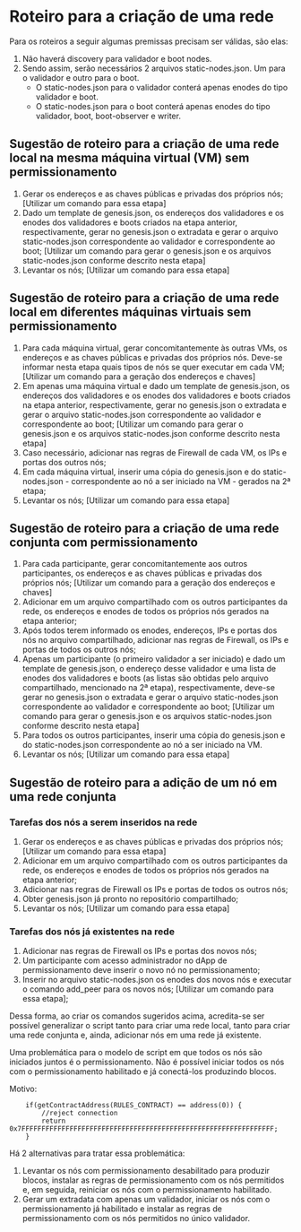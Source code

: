 # Roteiro para a criação de uma rede

Para os roteiros a seguir algumas premissas precisam ser válidas, são elas:

1. Não haverá discovery para validador e boot nodes.
2. Sendo assim, serão necessários 2 arquivos static-nodes.json. Um para o validador e outro para o boot.
    * O static-nodes.json para o validador conterá apenas enodes do tipo validador e boot.
    * O static-nodes.json para o boot conterá apenas enodes do tipo validador, boot, boot-observer e writer.

## Sugestão de roteiro para a criação de uma rede local na mesma máquina virtual (VM) sem permissionamento

1. Gerar os endereços e as chaves públicas e privadas dos próprios nós; [Utilizar um comando para essa etapa]
2. Dado um template de genesis.json, os endereços dos validadores e os enodes dos validadores e boots criados na etapa anterior, respectivamente, gerar no genesis.json o extradata e gerar o arquivo static-nodes.json correspondente ao validador e correspondente ao boot; [Utilizar um comando para gerar o genesis.json e os arquivos static-nodes.json conforme descrito nesta etapa]
3. Levantar os nós; [Utilizar um comando para essa etapa]

## Sugestão de roteiro para a criação de uma rede local em diferentes máquinas virtuais sem permissionamento

1. Para cada máquina virtual, gerar concomitantemente às outras VMs, os endereços e as chaves públicas e privadas dos próprios nós. Deve-se informar nesta etapa quais tipos de nós se quer executar em cada VM; [Utilizar um comando para a geração dos endereços e chaves]
2. Em apenas uma máquina virtual e dado um template de genesis.json, os endereços dos validadores e os enodes dos validadores e boots criados na etapa anterior, respectivamente, gerar no genesis.json o extradata e gerar o arquivo static-nodes.json correspondente ao validador e correspondente ao boot; [Utilizar um comando para gerar o genesis.json e os arquivos static-nodes.json conforme descrito nesta etapa]
3. Caso necessário, adicionar nas regras de Firewall de cada VM, os IPs e portas dos outros nós;
4. Em cada máquina virtual, inserir uma cópia do genesis.json e do static-nodes.json - correspondente ao nó a ser iniciado na VM - gerados na 2ª etapa;
5. Levantar os nós; [Utilizar um comando para essa etapa]

## Sugestão de roteiro para a criação de uma rede conjunta com permissionamento

1. Para cada participante, gerar concomitantemente aos outros participantes, os endereços e as chaves públicas e privadas dos próprios nós; [Utilizar um comando para a geração dos endereços e chaves]
2. Adicionar em um arquivo compartilhado com os outros participantes da rede, os endereços e enodes de todos os próprios nós gerados na etapa anterior;
3. Após todos terem informado os enodes, endereços, IPs e portas dos nós no arquivo compartilhado, adicionar nas regras de Firewall, os IPs e portas de todos os outros nós;
4. Apenas um participante (o primeiro validador a ser iniciado) e dado um template de genesis.json, o endereço desse validador e uma lista de enodes dos validadores e boots (as listas são obtidas pelo arquivo compartilhado, mencionado na 2ª etapa), respectivamente, deve-se gerar no genesis.json o extradata e gerar o arquivo static-nodes.json correspondente ao validador e correspondente ao boot; [Utilizar um comando para gerar o genesis.json e os arquivos static-nodes.json conforme descrito nesta etapa]
5. Para todos os outros participantes, inserir uma cópia do genesis.json e do static-nodes.json correspondente ao nó a ser iniciado na VM.
6. Levantar os nós; [Utilizar um comando para essa etapa]

## Sugestão de roteiro para a adição de um nó em uma rede conjunta

### Tarefas dos nós a serem inseridos na rede

1. Gerar os endereços e as chaves públicas e privadas dos próprios nós; [Utilizar um comando para essa etapa]
2. Adicionar em um arquivo compartilhado com os outros participantes da rede, os endereços e enodes de todos os próprios nós gerados na etapa anterior;
3. Adicionar nas regras de Firewall os IPs e portas de todos os outros nós;
4. Obter genesis.json já pronto no repositório compartilhado;
5. Levantar os nós; [Utilizar um comando para essa etapa]

### Tarefas dos nós já existentes na rede

1. Adicionar nas regras de Firewall os IPs e portas dos novos nós;
2. Um participante com acesso administrador no dApp de permissionamento deve inserir o novo nó no permissionamento;
3. Inserir no arquivo static-nodes.json os enodes dos novos nós e executar o comando add_peer para os novos nós; [Utilizar um comando para essa etapa];

Dessa forma, ao criar os comandos sugeridos acima, acredita-se ser possível generalizar o script tanto para criar uma rede local, tanto para criar uma rede conjunta e, ainda, adicionar nós em uma rede já existente.

Uma problemática para o modelo de script em que todos os nós são iniciados juntos é o permissionamento. Não é possível iniciar todos os nós com o permissionamento habilitado e já conectá-los produzindo blocos.

Motivo:

```solidity
    if(getContractAddress(RULES_CONTRACT) == address(0)) {
        //reject connection
        return 0x7FFFFFFFFFFFFFFFFFFFFFFFFFFFFFFFFFFFFFFFFFFFFFFFFFFFFFFFFFFFFFFF;
    }
```

Há 2 alternativas para tratar essa problemática:

1. Levantar os nós com permissionamento desabilitado para produzir blocos, instalar as regras de permissionamento com os nós permitidos e, em seguida, reiniciar os nós com o permissionamento habilitado.
2. Gerar um extradata com apenas um validador, iniciar os nós com o permissionamento já habilitado e instalar as regras de permissionamento com os nós permitidos no único validador.
